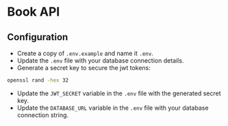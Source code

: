 # Book API

## Configuration
- Create a copy of `.env.example` and name it `.env`.
- Update the `.env` file with your database connection details.
- Generate a secret key to secure the jwt tokens:
```bash
openssl rand -hex 32
```
- Update the `JWT_SECRET` variable in the `.env` file with the generated secret key.
- Update the `DATABASE_URL` variable in the `.env` file with your database connection string.
